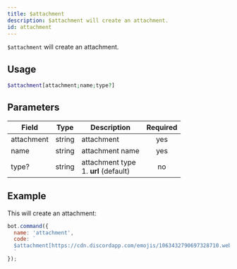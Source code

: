 ```yaml
---
title: $attachment 
description: $attachment will create an attachment.
id: attachment
---
```


`$attachment` will create an attachment.

## Usage

```php
$attachment[attachment;name;type?]
```

## Parameters 


| Field     | Type    | Description                                        | Required |
|-----------|---------|----------------------------------------------------| :------: |
| attachment    | string  | attachment                             | yes      |
| name    | string  | attachment name                            | yes      |
| type?    | string  | attachment type <br /> 1. **url** (default)                            | no      |


## Example

This will create an attachment:

```javascript
bot.command({
  name: 'attachment',
  code: `
  $attachment[https://cdn.discordapp.com/emojis/1063432790697328710.webp?size=96&quality=lossless;boost-icon.png;url]
  `
});
```
